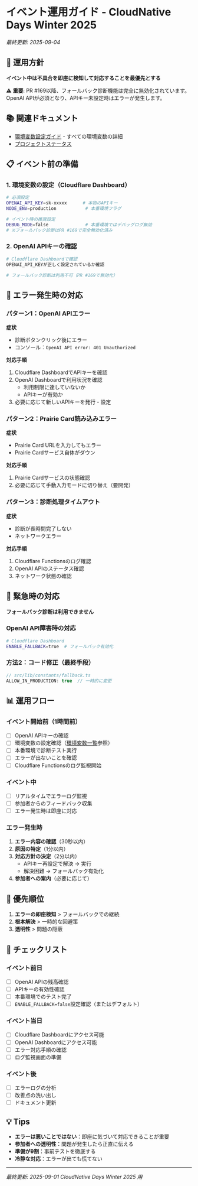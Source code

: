 # イベント運用ガイド - CloudNative Days Winter 2025

*最終更新: 2025-09-04*

## 🎯 運用方針

**イベント中は不具合を即座に検知して対応することを最優先とする**

⚠️ **重要**: PR #169以降、フォールバック診断機能は完全に無効化されています。  
OpenAI APIが必須となり、APIキー未設定時はエラーが発生します。

## 📚 関連ドキュメント

- [環境変数設定ガイド](./ENVIRONMENT_VARIABLES.md) - すべての環境変数の詳細
- [プロジェクトステータス](./PROJECT_STATUS_2025-09-01_FINAL.md)

## 📋 イベント前の準備

### 1. 環境変数の設定（Cloudflare Dashboard）

```bash
# 必須設定
OPENAI_API_KEY=sk-xxxxx      # 本物のAPIキー
NODE_ENV=production           # 本番環境フラグ

# イベント時の推奨設定
DEBUG_MODE=false              # 本番環境ではデバッグログ無効
# ※フォールバック診断はPR #169で完全無効化済み
```

### 2. OpenAI APIキーの確認

```bash
# Cloudflare Dashboardで確認
OPENAI_API_KEYが正しく設定されているか確認

# フォールバック診断は利用不可（PR #169で無効化）
```

## 🚨 エラー発生時の対応

### パターン1：OpenAI APIエラー

**症状**
- 診断ボタンクリック後にエラー
- コンソール：`OpenAI API error: 401 Unauthorized`

**対応手順**
1. Cloudflare DashboardでAPIキーを確認
2. OpenAI Dashboardで利用状況を確認
   - 利用制限に達していないか
   - APIキーが有効か
3. 必要に応じて新しいAPIキーを発行・設定

### パターン2：Prairie Card読み込みエラー

**症状**
- Prairie Card URLを入力してもエラー
- Prairie Cardサービス自体がダウン

**対応手順**
1. Prairie Cardサービスの状態確認
2. 必要に応じて手動入力モードに切り替え（要開発）

### パターン3：診断処理タイムアウト

**症状**
- 診断が長時間完了しない
- ネットワークエラー

**対応手順**
1. Cloudflare Functionsのログ確認
2. OpenAI APIのステータス確認
3. ネットワーク状態の確認

## 🔄 緊急時の対応

**フォールバック診断は利用できません**

### OpenAI API障害時の対応
```bash
# Cloudflare Dashboard
ENABLE_FALLBACK=true  # フォールバック有効化
```

### 方法2：コード修正（最終手段）
```typescript
// src/lib/constants/fallback.ts
ALLOW_IN_PRODUCTION: true  // 一時的に変更
```

## 📊 運用フロー

### イベント開始前（1時間前）
- [ ] OpenAI APIキーの確認
- [ ] 環境変数の設定確認（[環境変数一覧](./ENVIRONMENT_VARIABLES.md)参照）
- [ ] 本番環境で診断テスト実行
- [ ] エラーが出ないことを確認
- [ ] Cloudflare Functionsのログ監視開始

### イベント中
- [ ] リアルタイムでエラーログ監視
- [ ] 参加者からのフィードバック収集
- [ ] エラー発生時は即座に対応

### エラー発生時
1. **エラー内容の確認**（30秒以内）
2. **原因の特定**（1分以内）
3. **対応方針の決定**（2分以内）
   - APIキー再設定で解決 → 実行
   - 解決困難 → フォールバック有効化
4. **参加者への案内**（必要に応じて）

## 🎯 優先順位

1. **エラーの即座検知** > フォールバックでの継続
2. **根本解決** > 一時的な回避策
3. **透明性** > 問題の隠蔽

## 📝 チェックリスト

### イベント前日
- [ ] OpenAI APIの残高確認
- [ ] APIキーの有効性確認
- [ ] 本番環境でのテスト完了
- [ ] `ENABLE_FALLBACK=false`設定確認（またはデフォルト）

### イベント当日
- [ ] Cloudflare Dashboardにアクセス可能
- [ ] OpenAI Dashboardにアクセス可能
- [ ] エラー対応手順の確認
- [ ] ログ監視画面の準備

### イベント後
- [ ] エラーログの分析
- [ ] 改善点の洗い出し
- [ ] ドキュメント更新

## 💡 Tips

- **エラーは悪いことではない**：即座に気づいて対応できることが重要
- **参加者への透明性**：問題が発生したら正直に伝える
- **準備が9割**：事前テストを徹底する
- **冷静な対応**：エラーが出ても慌てない

---

*最終更新: 2025-09-01*
*CloudNative Days Winter 2025 用*